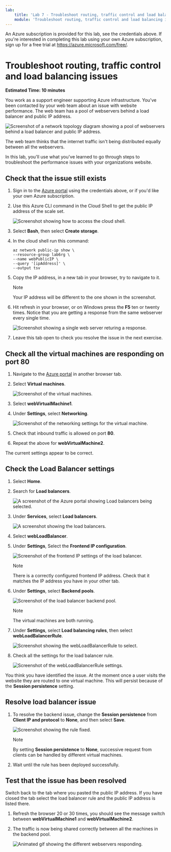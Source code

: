 ```yaml
---
lab:
    title: 'Lab 7 - Troubleshoot routing, traffic control and load balancing issues'
    module: 'Troubleshoot routing, traffic control and load balancing in Microsoft Azure'
---
```


An Azure subscription is provided for this lab, see the credentials above. If you're interested in completing this lab using your own Azure subscription, sign up for a free trial at <https://azure.microsoft.com/free/>.

# Troubleshoot routing, traffic control and load balancing issues

**Estimated Time: 10 minutes**

You work as a support engineer supporting Azure infrastructure. You've been contacted by your web team about an issue with website performance. The web team has a pool of webservers behind a load balancer and public IP address.

![Screenshot of a network topology diagram showing a pool of webservers behind a load balancer and public IP address.](../media/4-network-topology-diagram.png)

The web team thinks that the internet traffic isn't being distributed equally between all the webservers.

In this lab, you'll use what you've learned to go through steps to troubleshoot the performance issues with your organizations website.

## Check that the issue still exists

1. Sign in to the [Azure portal](https://portal.azure.com) using the credentials above, or if you'd like your own Azure subscription.

1. Use this Azure CLI command in the Cloud Shell to get the public IP address of the scale set.

    ![Screenshot showing how to access the cloud shell.](../media/mod6-cloudshell.png)

1. Select **Bash**, then select **Create storage**.
1. In the cloud shell run this command:

    ```
    az network public-ip show \
    --resource-group lab6rg \
    --name webPublicIP \
    --query '[ipAddress]' \
    --output tsv
    ```

2. Copy the IP address, in a new tab in your browser, try to navigate to it.

    > [!NOTE]
    > Your IP address will be different to the one shown in the screenshot.

1. Hit refresh in your browser, or on Windows press the **F5** ten or twenty times. Notice that you are getting a response from the same webserver every single time.

    ![Screenshot showing a single web server returing a response.](../media/4-web-working.png)

1. Leave this tab open to check you resolve the issue in the next exercise.

## Check all the virtual machines are responding on port 80

1. Navigate to the [Azure portal](https://portal.azure.com/learn.docs.microsoft.com?azure-portal=true) in another browser tab.

1. Select **Virtual machines**.

    ![Screenshot of the virtual machines.](../media/4-portal-select-virtual-machines.png)

1. Select **webVirtualMachine1**.

1. Under **Settings**, select **Networking**.

    ![Screenshot of the networking settings for the virtual machine.](../media/4-virtual-machine-network-settings.png)
  
1. Check that inbound traffic is allowed on port **80**.

1. Repeat the above for **webVirtualMachine2**.

The current settings appear to be correct.

## Check the Load Balancer settings

1. Select **Home**.

1. Search for **Load balancers**.

    ![A screenshot of the Azure portal showing Load balancers being selected.](../media/4-load-balancers.png)

1. Under **Services**, select **Load balancers**.

    ![A screenshot showing the load balancers.](../media/4-list-of-load-balancers.png)

1. Select **webLoadBalancer**.

1. Under **Settings**, Select the **Frontend IP configuration**.

    ![Screenshot of the frontend IP settings of the load balancer.](../media/4-load-balancer-frontend.png)

    > [!NOTE]
    > There is a correctly configured frontend IP address. Check that it matches the IP address you have in your other tab.

1. Under **Settings**, select **Backend pools**.

    ![Screenshot of the load balancer backend pool.](../media/4-load-balancer-backend-pools.png)

    > [!NOTE]
    > The virtual machines are both running.

1. Under **Settings**, select **Load balancing rules**, then select **webLoadBalancerRule**.

    ![Screenshot showing the webLoadBalancerRule to select.](../media/4-load-balancer-rules.png)

1. Check all the settings for the load balancer rule.

    ![Screenshot of the webLoadBalancerRule settings.](../media/4-web-load-balancer-rule-settings.png)

You think you have identified the issue. At the moment once a user visits the website they are routed to one virtual machine. This will persist because of the **Session persistence** setting.

## Resolve load balancer issue

1. To resolve the backend issue, change the **Session persistence** from **Client IP and protocol** to **None**, and then select **Save**.

    ![Screenshot showing the rule fixed.](../media/5-load-balancer-fix.png)

    > [!NOTE]
    > By setting **Session persistence** to **None**, successive request from clients can be handled by different virtual machines.

1. Wait until the rule has been deployed successfully.

## Test that the issue has been resolved

Switch back to the tab where you pasted the public IP address. If you have closed the tab select the load balancer rule and the public IP address is listed there.

1. Refresh the browser 20 or 30 times, you should see the message switch between **webVirtualMachine1** and **webVirtualMachine2**.
1. The traffic is now being shared correctly between all the machines in the backend pool.

    ![Animated gif showing the different webservers responding.](../media/issue-resolved.gif)
